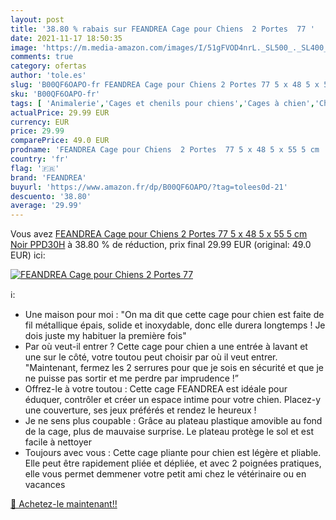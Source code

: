 ```yaml
---
layout: post
title: '38.80 % rabais sur FEANDREA Cage pour Chiens  2 Portes  77 '
date: 2021-11-17 18:50:35
image: 'https://m.media-amazon.com/images/I/51gFVOD4nrL._SL500_._SL400_.jpg'
comments: true
category: ofertas
author: 'tole.es'
slug: 'B00QF6OAPO-fr FEANDREA Cage pour Chiens 2 Portes 77 5 x 48 5 x 55 5 cm...'
sku: 'B00QF6OAPO-fr'
tags: [ 'Animalerie','Cages et chenils pour chiens','Cages à chien','Chiens','Niches, cages, chenils et parcs chien','feandrea', ]
actualPrice: 29.99 EUR
currency: EUR
price: 29.99
comparePrice: 49.0 EUR
prodname: 'FEANDREA Cage pour Chiens  2 Portes  77 5 x 48 5 x 55 5 cm  Noir PPD30H'
country: 'fr'
flag: '🇫🇷'
brand: 'FEANDREA'
buyurl: 'https://www.amazon.fr/dp/B00QF6OAPO/?tag=tolees0d-21'
descuento: '38.80'
average: '29.99'
---
```


Vous avez [FEANDREA Cage pour Chiens  2 Portes  77 5 x 48 5 x 55 5 cm  Noir PPD30H](https://www.amazon.fr/dp/B00QF6OAPO/?tag=tolees0d-21)  à  38.80 % de réduction, prix final  29.99 EUR (original: 49.0 EUR) ici:

[![FEANDREA Cage pour Chiens  2 Portes  77 ](https://m.media-amazon.com/images/I/51gFVOD4nrL._SL500_._SL400_.jpg)](https://www.amazon.fr/dp/B00QF6OAPO/?tag=tolees0d-21)

ℹ️:

- Une maison pour moi : "On ma dit que cette cage pour chien est faite de fil métallique épais, solide et inoxydable, donc elle durera longtemps ! Je dois juste my habituer la première fois"
- Par où veut-il entrer ? Cette cage pour chien a une entrée à lavant et une sur le côté, votre toutou peut choisir par où il veut entrer. "Maintenant, fermez les 2 serrures pour que je sois en sécurité et que je ne puisse pas sortir et me perdre par imprudence !”
- Offrez-le à votre toutou : Cette cage FEANDREA est idéale pour éduquer, contrôler et créer un espace intime pour votre chien. Placez-y une couverture, ses jeux préférés et rendez le heureux !
- Je ne sens plus coupable : Grâce au plateau plastique amovible au fond de la cage, plus de mauvaise surprise. Le plateau protège le sol et est facile à nettoyer
- Toujours avec vous : Cette cage pliante pour chien est légère et pliable. Elle peut être rapidement pliée et dépliée, et avec 2 poignées pratiques, elle vous permet demmener votre petit ami chez le vétérinaire ou en vacances

[🛒 Achetez-le maintenant!!](https://www.amazon.fr/dp/B00QF6OAPO/?tag=tolees0d-21)
